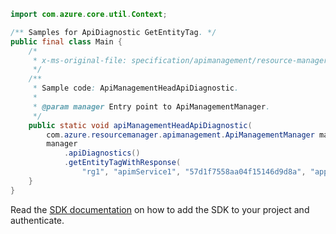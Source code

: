 ```java
import com.azure.core.util.Context;

/** Samples for ApiDiagnostic GetEntityTag. */
public final class Main {
    /*
     * x-ms-original-file: specification/apimanagement/resource-manager/Microsoft.ApiManagement/stable/2021-08-01/examples/ApiManagementHeadApiDiagnostic.json
     */
    /**
     * Sample code: ApiManagementHeadApiDiagnostic.
     *
     * @param manager Entry point to ApiManagementManager.
     */
    public static void apiManagementHeadApiDiagnostic(
        com.azure.resourcemanager.apimanagement.ApiManagementManager manager) {
        manager
            .apiDiagnostics()
            .getEntityTagWithResponse(
                "rg1", "apimService1", "57d1f7558aa04f15146d9d8a", "applicationinsights", Context.NONE);
    }
}
```

Read the [SDK documentation](https://github.com/Azure/azure-sdk-for-java/blob/azure-resourcemanager-apimanagement_1.0.0-beta.3/sdk/apimanagement/azure-resourcemanager-apimanagement/README.md) on how to add the SDK to your project and authenticate.
